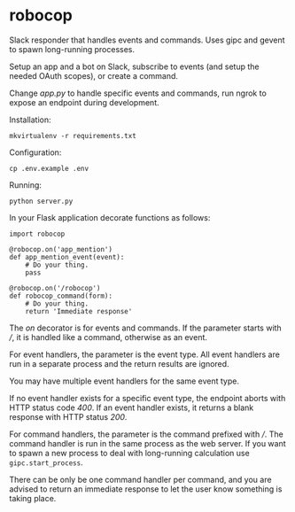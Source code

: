# robocop

Slack responder that handles events and commands. Uses gipc and gevent to spawn long-running processes.

Setup an app and a bot on Slack, subscribe to events (and setup the needed OAuth scopes), or create a command.

Change _app.py_ to handle specific events and commands, run ngrok to expose an endpoint during development.

Installation:

    mkvirtualenv -r requirements.txt

Configuration:

    cp .env.example .env

Running:

    python server.py

In your Flask application decorate functions as follows:

    import robocop

    @robocop.on('app_mention')
    def app_mention_event(event):
        # Do your thing.
        pass

    @robocop.on('/robocop')
    def robocop_command(form):
        # Do your thing.
        return 'Immediate response'

The _on_ decorator is for events and commands. If the parameter starts with _/_, it is handled like a command, otherwise as an event.

For event handlers, the parameter is the event type. All event handlers are run in a separate process and the return results are ignored.

You may have multiple event handlers for the same event type.

If no event handler exists for a specific event type, the endpoint aborts with HTTP status code _400_. If an event handler exists, it returns a blank response with HTTP status _200_.

For command handlers, the parameter is the command prefixed with _/_. The command handler is run in the same process as the web server. If you want to spawn a new process to deal with long-running calculation use `gipc.start_process`.

There can be only be one command handler per command, and you are advised to return an immediate response to let the user know something is taking place.
